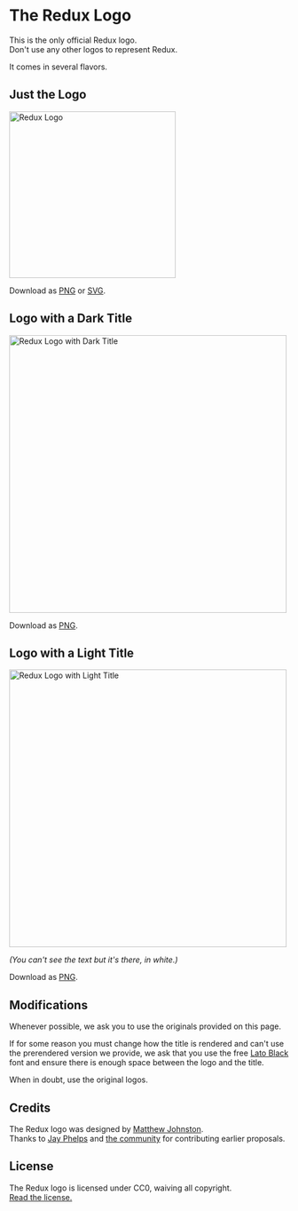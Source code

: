# The Redux Logo

This is the only official Redux logo.  
Don't use any other logos to represent Redux.

It comes in several flavors.

## Just the Logo

<img src='https://raw.githubusercontent.com/reactjs/redux/master/logo/logo.png' alt='Redux Logo' width='300'>

Download as [PNG](https://raw.githubusercontent.com/reactjs/redux/master/logo/logo.png) or [SVG](https://raw.githubusercontent.com/reactjs/redux/master/logo/logo.svg).

## Logo with a Dark Title

<img src='https://raw.githubusercontent.com/reactjs/redux/master/logo/logo-title-dark.png' alt='Redux Logo with Dark Title' width='500'>

Download as [PNG](https://raw.githubusercontent.com/reactjs/redux/master/logo/logo-title-dark.png).

## Logo with a Light Title

<img src='https://raw.githubusercontent.com/reactjs/redux/master/logo/logo-title-light.png' alt='Redux Logo with Light Title' width='500'>

_(You can't see the text but it's there, in white.)_

Download as [PNG](https://raw.githubusercontent.com/reactjs/redux/master/logo/logo-title-light.png).

## Modifications

Whenever possible, we ask you to use the originals provided on this page.

If for some reason you must change how the title is rendered and can't use the prerendered version we provide, we ask that you use the free [Lato Black](http://www.latofonts.com/lato-free-fonts/) font and ensure there is enough space between the logo and the title.

When in doubt, use the original logos.

## Credits

The Redux logo was designed by [Matthew Johnston](http://thedeskofmatthew.com/).  
Thanks to [Jay Phelps](https://github.com/jayphelps) and [the community](https://github.com/reactjs/redux/issues/151) for contributing earlier proposals.

## License

The Redux logo is licensed under CC0, waiving all copyright.  
[Read the license.](../LICENSE-logo.md)
